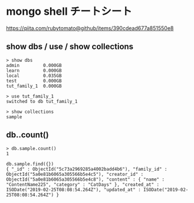 # mongo shell チートシート

https://qiita.com/rubytomato@github/items/390cdead677a851550e8

## show dbs / use <DBNAME> / show collections

```
> show dbs
admin         0.000GB
learn         0.000GB
local         0.035GB
test          0.000GB
tut_family_1  0.000GB
```

```
> use tut_family_1
switched to db tut_family_1
```

```
> show collections
sample
```

## db.<COLLECTIONNAME>.count()

```
> db.sample.count()
1
```

```
db.sample.find({})
{ "_id" : ObjectId("5c73a2969285a4002badd4b6"), "family_id" : ObjectId("5a0e81b6065a305566b5e4c5"), "creator_id" : ObjectId("5a0e81b6065a305566b5e4c8"), "content" : { "name" : "ContentName225", "category" : "CatDays" }, "created_at" : ISODate("2019-02-25T08:08:54.264Z"), "updated_at" : ISODate("2019-02-25T08:08:54.264Z") }
```
